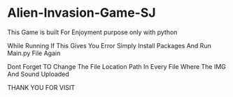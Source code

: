 # Alien-Invasion-Game-SJ
This Game is built For Enjoyment purpose only with python 

While Running If This Gives You Error Simply Install Packages And Run Main.py File Again


Dont Forget TO Change The File Location Path In Every File Where The IMG And Sound Uploaded

THANK YOU FOR VISIT 

